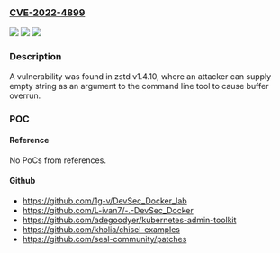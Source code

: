 ### [CVE-2022-4899](https://cve.mitre.org/cgi-bin/cvename.cgi?name=CVE-2022-4899)
![](https://img.shields.io/static/v1?label=Product&message=zstd&color=blue)
![](https://img.shields.io/static/v1?label=Version&message=n%2Fa&color=blue)
![](https://img.shields.io/static/v1?label=Vulnerability&message=CWE-400&color=brighgreen)

### Description

A vulnerability was found in zstd v1.4.10, where an attacker can supply empty string as an argument to the command line tool to cause buffer overrun.

### POC

#### Reference
No PoCs from references.

#### Github
- https://github.com/1g-v/DevSec_Docker_lab
- https://github.com/L-ivan7/-.-DevSec_Docker
- https://github.com/adegoodyer/kubernetes-admin-toolkit
- https://github.com/kholia/chisel-examples
- https://github.com/seal-community/patches

